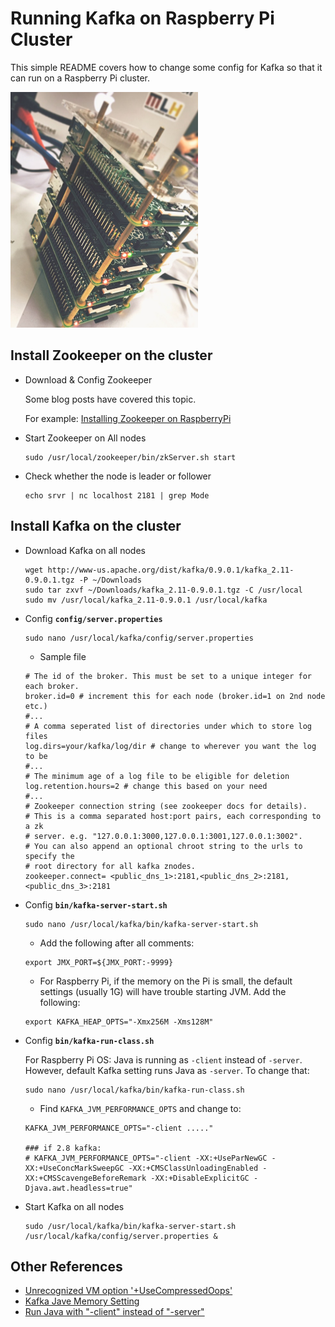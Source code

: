 # Running Kafka on Raspberry Pi Cluster

This simple README covers how to change some config for Kafka so that it can run on a Raspberry Pi cluster.

<img src="https://github.com/keiraqz/RaspPiDemo/blob/master/flask/app/static/img/thePi.jpg" width="300" /> 

## Install Zookeeper on the cluster

- Download & Config Zookeeper
	
	Some blog posts have covered this topic. 
	
	For example: [Installing Zookeeper on RaspberryPi](https://gist.github.com/acsheller/6653072)

- Start Zookeeper on All nodes

	```
	sudo /usr/local/zookeeper/bin/zkServer.sh start
	```

- Check whether the node is leader or follower

	```
	echo srvr | nc localhost 2181 | grep Mode
	```
	
## Install Kafka on the cluster

- Download Kafka on all nodes

	```
	wget http://www-us.apache.org/dist/kafka/0.9.0.1/kafka_2.11-0.9.0.1.tgz -P ~/Downloads
	sudo tar zxvf ~/Downloads/kafka_2.11-0.9.0.1.tgz -C /usr/local
	sudo mv /usr/local/kafka_2.11-0.9.0.1 /usr/local/kafka
	
	```

- Config **```config/server.properties```**

	```
	sudo nano /usr/local/kafka/config/server.properties
	```
	
	* Sample file
	
	```
	# The id of the broker. This must be set to a unique integer for each broker.
	broker.id=0 # increment this for each node (broker.id=1 on 2nd node etc.)
	#...
	# A comma seperated list of directories under which to store log files
	log.dirs=your/kafka/log/dir # change to wherever you want the log to be
	#...
	# The minimum age of a log file to be eligible for deletion
	log.retention.hours=2 # change this based on your need
	#...
	# Zookeeper connection string (see zookeeper docs for details).
	# This is a comma separated host:port pairs, each corresponding to a zk
	# server. e.g. "127.0.0.1:3000,127.0.0.1:3001,127.0.0.1:3002".
	# You can also append an optional chroot string to the urls to specify the
	# root directory for all kafka znodes.
	zookeeper.connect= <public_dns_1>:2181,<public_dns_2>:2181,<public_dns_3>:2181
	```
	
- Config **```bin/kafka-server-start.sh```**

	```
	sudo nano /usr/local/kafka/bin/kafka-server-start.sh
	```
	
	* Add the following after all comments:

	```
	export JMX_PORT=${JMX_PORT:-9999}
	``` 
	
	* For Raspberry Pi, if the memory on the Pi is small, the default settings (usually 1G) will have trouble starting JVM. Add the following:
	
	```
	export KAFKA_HEAP_OPTS="-Xmx256M -Xms128M" 
	```
	
- Config **```bin/kafka-run-class.sh```**
	
	For Raspberry Pi OS: Java is running as ```-client``` instead of ```-server```. However, default Kafka setting runs Java as ```-server```. To change that:

	```
	sudo nano /usr/local/kafka/bin/kafka-run-class.sh
	```
	
	* Find ```KAFKA_JVM_PERFORMANCE_OPTS``` and change to:
	
	```
	KAFKA_JVM_PERFORMANCE_OPTS="-client ....."
	
	### if 2.8 kafka:
	# KAFKA_JVM_PERFORMANCE_OPTS="-client -XX:+UseParNewGC -XX:+UseConcMarkSweepGC -XX:+CMSClassUnloadingEnabled -XX:+CMSScavengeBeforeRemark -XX:+DisableExplicitGC -Djava.awt.headless=true"
	```
	
- Start Kafka on all nodes

	```
	sudo /usr/local/kafka/bin/kafka-server-start.sh /usr/local/kafka/config/server.properties &
	```
	
## Other References

- [Unrecognized VM option '+UseCompressedOops'](http://stackoverflow.com/questions/22325364/unrecognized-vm-option-usecompressedoops-when-running-kafka-from-my-ubuntu-in)
- [Kafka Jave Memory Setting](http://stackoverflow.com/questions/21448907/kafka-8-and-memory-there-is-insufficient-memory-for-the-java-runtime-environme)
- [Run Java with "-client" instead of "-server"](http://blog.arungupta.me/wildfly-on-raspberry-pi-techtip-24/)

